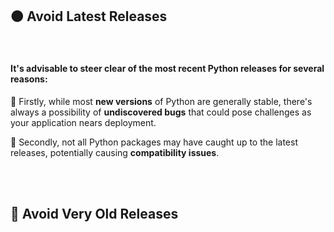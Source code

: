## 🟠 Avoid Latest Releases

<br>

#### It's advisable to steer clear of the most recent Python releases for several reasons:


  🔸 Firstly, while most **new versions** of Python are generally stable, there's always a possibility of **undiscovered bugs** that could pose challenges as your application nears deployment.

 🔸 Secondly, not all Python packages may have caught up to the latest releases, potentially causing **compatibility issues**.


<br>

<br>

## 🔴 Avoid Very Old Releases


